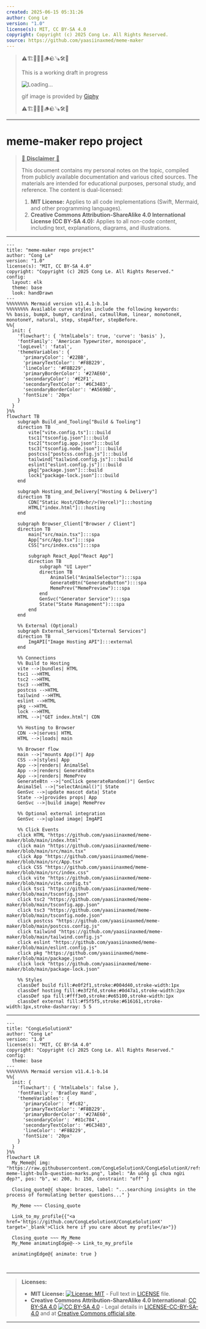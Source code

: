 ```yaml
---
created: 2025-06-15 05:31:26
author: Cong Le
version: "1.0"
license(s): MIT, CC BY-SA 4.0
copyright: Copyright (c) 2025 Cong Le. All Rights Reserved.
source: https://github.com/yaasiinaxmed/meme-maker
---
```



> ⚠️🏗️🚧🦺🧱🪵🪨🪚🛠️👷
> 
> This is a working draft in progress
> 
> ![Loading...](https://media3.giphy.com/media/v1.Y2lkPTc5MGI3NjExb2U4aHJnYzZ4dHUyZ2g0a25ja21oM3UxNGo4b3AwNjFqd3VoM2Q3byZlcD12MV9pbnRlcm5hbF9naWZfYnlfaWQmY3Q9Zw/10zxDv7Hv5RF9C/giphy.gif)
>
> gif image is provided by [Giphy](https://giphy.com)
> 
> ⚠️🏗️🚧🦺🧱🪵🪨🪚🛠️👷


----




# meme-maker repo project
> <ins>📢 **Disclaimer** 🚨</ins>
>
> This document contains my personal notes on the topic,
> compiled from publicly available documentation and various cited sources.
> The materials are intended for educational purposes, personal study, and reference.
> The content is dual-licensed:
> 1. **MIT License:** Applies to all code implementations (Swift, Mermaid, and other programming languages).
> 2. **Creative Commons Attribution-ShareAlike 4.0 International License (CC BY-SA 4.0):** Applies to all non-code content, including text, explanations, diagrams, and illustrations.
---


```mermaid
---
title: "meme-maker repo project"
author: "Cong Le"
version: "1.0"
license(s): "MIT, CC BY-SA 4.0"
copyright: "Copyright (c) 2025 Cong Le. All Rights Reserved."
config:
  layout: elk
  theme: base
  look: handDrawn
---
%%%%%%%% Mermaid version v11.4.1-b.14
%%%%%%%% Available curve styles include the following keywords:
%% basis, bumpX, bumpY, cardinal, catmullRom, linear, monotoneX, monotoneY, natural, step, stepAfter, stepBefore.
%%{
  init: {
    'flowchart': { 'htmlLabels': true, 'curve': 'basis' },
    'fontFamily': 'American Typewriter, monospace',
    'logLevel': 'fatal',
    'themeVariables': {
      'primaryColor': '#22BB',
      'primaryTextColor': '#F8B229',
      'lineColor': '#F8B229',
      'primaryBorderColor': '#27AE60',
      'secondaryColor': '#E2F1',
      'secondaryTextColor': '#6C3483',
      'secondaryBorderColor': '#A569BD',
      'fontSize': '20px'
    }
  }
}%%
flowchart TB
    subgraph Build_and_Tooling["Build & Tooling"]
    direction TB
        vite["vite.config.ts"]:::build
        tsc1["tsconfig.json"]:::build
        tsc2["tsconfig.app.json"]:::build
        tsc3["tsconfig.node.json"]:::build
        postcss["postcss.config.js"]:::build
        tailwind["tailwind.config.js"]:::build
        eslint["eslint.config.js"]:::build
        pkg["package.json"]:::build
        lock["package-lock.json"]:::build
    end

    subgraph Hosting_and_Delivery["Hosting & Delivery"]
    direction TB
        CDN["Static Host/CDN<br/>(Vercel)"]:::hosting
        HTML["index.html"]:::hosting
    end

    subgraph Browser_Client["Browser / Client"]
    direction TB
        main["src/main.tsx"]:::spa
        App["src/App.tsx"]:::spa
        CSS["src/index.css"]:::spa

        subgraph React_App["React App"]
        direction TB
            subgraph "UI Layer"
            direction TB
                AnimalSel("AnimalSelector"):::spa
                GenerateBtn("GenerateButton"):::spa
                MemePrev("MemePreview"):::spa
            end
            GenSvc("Generator Service"):::spa
            State("State Management"):::spa
        end
    end

    %% External (Optional)
    subgraph External_Services["External Services"]
    direction TB
        ImgAPI["Image Hosting API"]:::external
    end

    %% Connections
    %% Build to Hosting
    vite -->|bundles| HTML
    tsc1 -->HTML
    tsc2 -->HTML
    tsc3 -->HTML
    postcss -->HTML
    tailwind -->HTML
    eslint -->HTML
    pkg -->HTML
    lock -->HTML
    HTML -->|"GET index.html"| CDN

    %% Hosting to Browser
    CDN -->|serves| HTML
    HTML -->|loads| main

    %% Browser flow
    main -->|"mounts App()"| App
    CSS -->|styles| App
    App -->|renders| AnimalSel
    App -->|renders| GenerateBtn
    App -->|renders| MemePrev
    GenerateBtn -->|"onClick generateRandom()"| GenSvc
    AnimalSel -->|"selectAnimal()"| State
    GenSvc -->|update mascot data| State
    State -->|provides props| App
    GenSvc -->|build image| MemePrev

    %% Optional external integration
    GenSvc -->|upload image| ImgAPI

    %% Click Events
    click HTML "https://github.com/yaasiinaxmed/meme-maker/blob/main/index.html"
    click main "https://github.com/yaasiinaxmed/meme-maker/blob/main/src/main.tsx"
    click App "https://github.com/yaasiinaxmed/meme-maker/blob/main/src/App.tsx"
    click CSS "https://github.com/yaasiinaxmed/meme-maker/blob/main/src/index.css"
    click vite "https://github.com/yaasiinaxmed/meme-maker/blob/main/vite.config.ts"
    click tsc1 "https://github.com/yaasiinaxmed/meme-maker/blob/main/tsconfig.json"
    click tsc2 "https://github.com/yaasiinaxmed/meme-maker/blob/main/tsconfig.app.json"
    click tsc3 "https://github.com/yaasiinaxmed/meme-maker/blob/main/tsconfig.node.json"
    click postcss "https://github.com/yaasiinaxmed/meme-maker/blob/main/postcss.config.js"
    click tailwind "https://github.com/yaasiinaxmed/meme-maker/blob/main/tailwind.config.js"
    click eslint "https://github.com/yaasiinaxmed/meme-maker/blob/main/eslint.config.js"
    click pkg "https://github.com/yaasiinaxmed/meme-maker/blob/main/package.json"
    click lock "https://github.com/yaasiinaxmed/meme-maker/blob/main/package-lock.json"

    %% Styles
    classDef build fill:#e0f2f1,stroke:#004d40,stroke-width:1px
    classDef hosting fill:#e3f2fd,stroke:#0d47a1,stroke-width:2px
    classDef spa fill:#fff3e0,stroke:#e65100,stroke-width:1px
    classDef external fill:#f5f5f5,stroke:#616161,stroke-width:1px,stroke-dasharray: 5 5

```

----

<!-- 
```mermaid
%% Current Mermaid version
info
```  -->


```mermaid
---
title: "CongLeSolutionX"
author: "Cong Le"
version: "1.0"
license(s): "MIT, CC BY-SA 4.0"
copyright: "Copyright (c) 2025 Cong Le. All Rights Reserved."
config:
  theme: base
---
%%%%%%%% Mermaid version v11.4.1-b.14
%%{
  init: {
    'flowchart': { 'htmlLabels': false },
    'fontFamily': 'Bradley Hand',
    'themeVariables': {
      'primaryColor': '#fc82',
      'primaryTextColor': '#F8B229',
      'primaryBorderColor': '#27AE60',
      'secondaryColor': '#81c784',
      'secondaryTextColor': '#6C3483',
      'lineColor': '#F8B229',
      'fontSize': '20px'
    }
  }
}%%
flowchart LR
  My_Meme@{ img: "https://raw.githubusercontent.com/CongLeSolutionX/CongLeSolutionX/refs/heads/main/assets/images/My-meme-light-bulb-question-marks.png", label: "Ăn uống gì chưa ngừi đẹp?", pos: "b", w: 200, h: 150, constraint: "off" }

  Closing_quote@{ shape: braces, label: "...searching insights in the process of formulating better questions..." }
    
  My_Meme ~~~ Closing_quote
    
  Link_to_my_profile{{"<a href='https://github.com/CongLeSolutionX/CongLeSolutionX' target='_blank'>Click here if you care about my profile</a>"}}

  Closing_quote ~~~ My_Meme
  My_Meme animatingEdge@--> Link_to_my_profile
  
  animatingEdge@{ animate: true }



```

---
>**Licenses:**
>
>- **MIT License:**  [![License: MIT](https://img.shields.io/badge/License-MIT-yellow.svg)](LICENSE) - Full text in [LICENSE](LICENSE) file.
>- **Creative Commons Attribution-ShareAlike 4.0 International**: [CC BY-SA 4.0](https://creativecommons.org/licenses/by-sa/4.0/) [![CC BY-SA 4.0](https://licensebuttons.net/l/by-sa/4.0/88x31.png)](https://creativecommons.org/licenses/by-sa/4.0/) - Legal details in [LICENSE-CC-BY-SA-4.0](THE_PAST/LICENSE-CC-BY-SA-4.0) and at [Creative Commons official site](https://creativecommons.org/licenses/by-sa/4.0/).
>
---